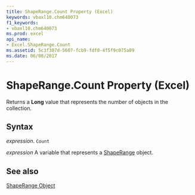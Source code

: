 ```yaml
---
title: ShapeRange.Count Property (Excel)
keywords: vbaxl10.chm640073
f1_keywords:
- vbaxl10.chm640073
ms.prod: excel
api_name:
- Excel.ShapeRange.Count
ms.assetid: 5c3f307d-5607-fcb9-fdf0-4f5f9c075a09
ms.date: 06/08/2017
---
```



# ShapeRange.Count Property (Excel)

Returns a  **Long** value that represents the number of objects in the collection.


## Syntax

 _expression_. `Count`

 _expression_ A variable that represents a [ShapeRange](./Excel.ShapeRange.md) object.


## See also


[ShapeRange Object](Excel.ShapeRange.md)

